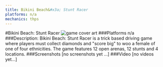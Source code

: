 ```yaml
---
title: Bikini Beach&#x3a; Stunt Racer
platforms: n/a
mechanics: thps
---
```

#Bikini Beach: Stunt Racer
![game cover art](//images.igdb.com/igdb/image/upload/t_cover_big/yb1fhjnjjmtxaokcj3yk.jpg "Logo Title Text 1")
###Platforms
n/a
###Description:
Bikini Beach: Stunt Racer is a trick based driving game where players must collect diamonds and "score big" to woo a female of one of four ethnicities. The game features 12 open arenas, 12 stunts and 4 locations.
###Screenshots
[no screenshots yet ...]
###Video
[no videos yet...]
